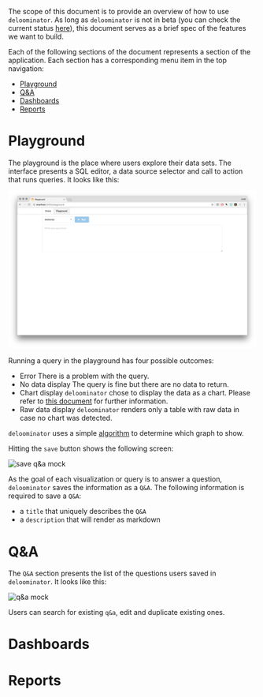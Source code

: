 The scope of this document is to provide an overview of how to use
`deloominator`. As long as `deloominator` is not in beta (you can check the
current status
[here](https://github.com/lucapette/deloominator/milestones?direction=desc&sort=completeness&state=open)),
this document serves as a brief spec of the features we want to build.

Each of the following sections of the document represents a section of the
application. Each section has a corresponding menu item in the top navigation:

- [Playground](#playground)
- [Q&A](#q&a)
- [Dashboards](#dashboards)
- [Reports](#reports)

# Playground

The playground is the place where users explore their data sets. The interface
presents a SQL editor, a data source selector and  call to action that runs
queries. It looks like this:

![playground](/docs/img/playground.png)

Running a query in the playground has four possible outcomes:

- Error
  There is a problem with the query.
- No data display
  The query is fine but there are no data to return.
- Chart display
  `deloominator` chose to display the data as a chart. Please refer to [this
  document](/docs/charts.md) for further information.
- Raw data display
  `deloominator` renders only a table with raw data in case no chart was detected.

`deloominator` uses a simple [algorithm](/docs/charts.md#algorithm) to
determine which graph to show.

Hitting the `save` button shows the following screen:

![save q&a mock](/docs/img/save-q-and-a.png)

As the goal of each visualization or query is to answer a question,
`deloominator` saves the information as a `Q&A`. The following information is
required to save a `Q&A`:

- a `title` that uniquely describes the `Q&A`
- a `description` that will render as markdown

# Q&A

The `Q&A` section presents the list of the questions users saved in
`deloominator`. It looks like this:

![q&a mock](/docs/img/list-of-q-and-a.png)

Users can search for existing `q&a`, edit and duplicate existing ones.

# Dashboards

# Reports
